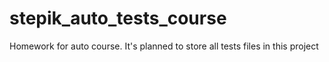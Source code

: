 # stepik_auto_tests_course
Homework for auto course. It's planned to store all tests files in this project

